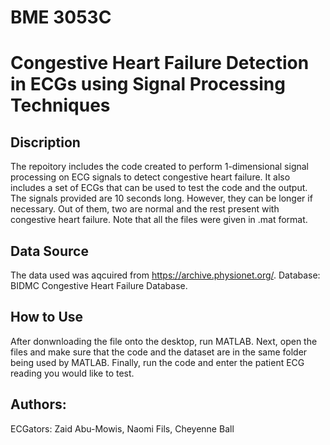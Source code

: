 # BME 3053C
# Congestive Heart Failure Detection in ECGs using Signal Processing Techniques 

## Discription
The repoitory includes the code created to perform 1-dimensional signal processing on ECG signals to detect congestive heart failure.
It also includes a set of ECGs that can be used to test the code and the output.
The signals provided are 10 seconds long. However, they can be longer if necessary. Out of them, two are normal and the rest present with congestive heart failure.
Note that all the files were given in .mat format.

## Data Source
The data used was aqcuired from https://archive.physionet.org/. Database: BIDMC Congestive Heart Failure Database.

## How to Use
After donwnloading the file onto the desktop, run MATLAB.
Next, open the files and make sure that the code and the dataset are in the same folder being used by MATLAB. 
Finally, run the code and enter the patient ECG reading you would like to test.

## Authors:
ECGators: Zaid Abu-Mowis, Naomi Fils, Cheyenne Ball
